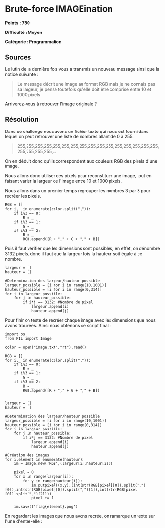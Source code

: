 # Brute-force IMAGEination
**Points : 750**

**Difficulté : Moyen**

**Catégorie : Programmation**

## Sources

Le lutin de la dernière fois vous a transmis un nouveau message ainsi que la notice suivante :
> Le message décrit une image au format RGB mais je ne connais pas sa largeur, je pense toutefois qu'elle doit être comprise entre 10 et 1000 pixels

Arriverez-vous à retrouver l'image originale ?

## Résolution

Dans ce challenge nous avons un fichier texte qui nous est fourni dans lequel on peut retrouver une liste de nombres allant de 0 à 255.
> 255,255,255,255,255,255,255,255,255,255,255,255,255,255,255,255,255,255,255,255,...

On en déduit donc qu'ils correspondent aux couleurs RGB des pixels d'une image.

Nous allons donc utiliser ces pixels pour reconstituer une image, tout en faisant varier la largeur de l'image entre 10 et 1000 pixels.

Nous allons dans un premier temps regrouper les nombres 3 par 3 pour recréer les pixels.
```
RGB = []
for i,_ in enumerate(color.split(",")):
    if i%3 == 0:
        R = _
    if i%3 == 1:
        G = _
    if i%3 == 2:
        B = _
        RGB.append([R + "," + G + "," + B])
```

Puis il faut vérifier que les dimensions sont possibles, en effet, on dénombre 3132 pixels, donc il faut que la largeur fois la hauteur soit égale à ce nombre.
```
largeur = []
hauteur = []

#Determination des largeur/hauteur possible
largeur_possible = [i for i in range(10,1001)]
hauteur_possible = [i for i in range(0,314)]
for i in largeur_possible:
    for j in hauteur_possible:
        if i*j == 3132: #Nombre de pixel
            largeur.append(i)
            hauteur.append(j)
```
Pour finir on teste de recréer chaque image avec les dimensions que nous avons trouvées. Ainsi nous obtenons ce script final :
```
import os
from PIL import Image

color = open("image.txt","rt").read()

RGB = []
for i,_ in enumerate(color.split(",")):
    if i%3 == 0:
        R = _
    if i%3 == 1:
        G = _
    if i%3 == 2:
        B = _
        RGB.append([R + "," + G + "," + B])


largeur = []
hauteur = []

#Determination des largeur/hauteur possible
largeur_possible = [i for i in range(10,1001)]
hauteur_possible = [i for i in range(0,314)]
for i in largeur_possible:
    for j in hauteur_possible:
        if i*j == 3132: #Nombre de pixel
            largeur.append(i)
            hauteur.append(j)

#Création des images
for i,element in enumerate(hauteur):
    im = Image.new('RGB',(largeur[i],hauteur[i]))

    pixel = 0
    for x in range(largeur[i]):
        for y in range(hauteur[i]):
            im.putpixel((x,y),(int(str(RGB[pixel][0]).split(",")[0]),int(str(RGB[pixel][0]).split(",")[1]),int(str(RGB[pixel][0]).split(",")[2])))
            pixel += 1

    im.save(f'flag{element}.png')
```

En regardant les images que nous avons recrée, on ramarque un texte sur l'une d'entre-elle : 

